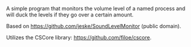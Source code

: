 A simple program that monitors the volume level of a named process and will duck the levels if they go over a certain amount.  

Based on https://github.com/jeske/SoundLevelMonitor (public domain).  

Utilizes the CSCore library: https://github.com/filoe/cscore.
